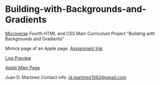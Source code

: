 # Building-with-Backgrounds-and-Gradients

[Microverse](https://www.microverse.org/) Fourth HTML and CSS Main Curriculum Project "Building with Backgrounds and Gradients"

Mimick page of an Apple page. [Assignment link](https://web.archive.org/web/20140301004610/http://www.apple.com/)


[Live Preview]()

[Apple Main Page]()

Juan D. Martinez Contact info: jd.martinez1062@gmail.com
